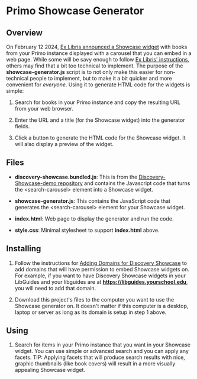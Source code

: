 # Primo Showcase Generator


## Overview

On February 12 2024, [Ex Libris announced a Showcase widget](https://exlibrisgroup.com/announcement/announcement-new-showcase-carousel-on-ex-libris-primo/) 
with books from your Primo instance displayed with a carousel that you can embed in a web page. While some will be savy enough to follow 
[Ex Libris' instructions](https://developers.exlibrisgroup.com/blog/primo-showcase-how-to-embed/), others may find that a bit too technical to 
implement. The purpose of the **showcase-generator.js** script is to not only make this easier for non-technical people to implement, but to make it a 
bit quicker and more convenient for *everyone*. Using it to generate HTML code for the widgets is simple:

1. Search for books in your Primo instance and copy the resulting URL from your web browser.

2. Enter the URL and a title (for the Showcase widget) into the generator fields.

3. Click a button to generate the HTML code for the Showcase widget. It will also display a preview of the widget.


## Files

* **discovery-showcase.bundled.js**: This is from the [Discovery-Showcase-demo repository](https://github.com/ExLibrisGroup/Discovery-Showcase-demo) 
and contains the Javascript code that turns the &lt;search-carousel&gt; element into a Showcase widget.

* **showcase-generator.js**: This contains the JavaScript code that generates the &lt;search-carousel&gt; element for your Showcase widget.

* **index.html**: Web page to display the generator and run the code.

* **style.css**: Minimal stylesheet to support **index.html** above.


## Installing

1. Follow the instructions for 
[Adding Domains for Discovery Showcase](https://knowledge.exlibrisgroup.com/Primo/Product_Documentation/020Primo_VE/Primo_VE_(English)/120Other_Configurations/Adding_Domains_for_Discovery_Showcase) 
to add domains that will have permission to embed Showcase widgets on. For example, if you want to have Discovery Showcase widgets in your LibGuides 
and your libguides are at **https://libguides.yourschool.edu**, you will need to add that domain.

2. Download this project's files to the computer you want to use the Showcase generator on. It doesn't matter if this computer is a desktop, laptop or 
server as long as its domain is setup in step 1 above.


## Using

1. Search for items in your Primo instance that you want in your Showcase widget. You can use simple or advanced search and you can apply any facets. 
TIP: Applying facets that will produce search results with nice, graphic thumbnails (like book covers) will result in a more visually appealing 
Showcase widget. 
